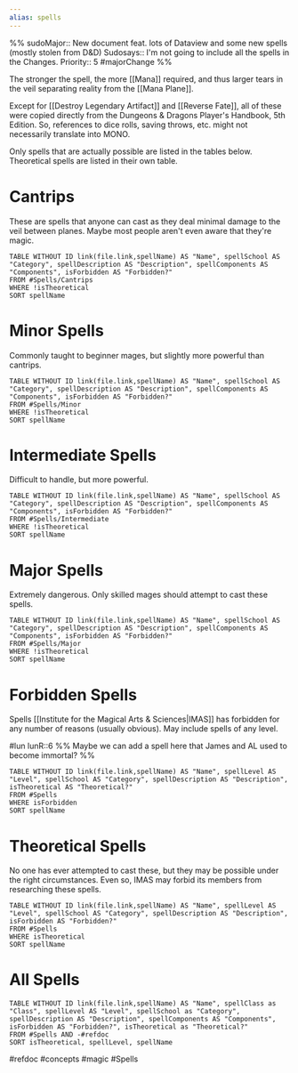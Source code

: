 ```yaml
---
alias: spells
---
```


%%
sudoMajor:: New document feat. lots of Dataview and some new spells (mostly stolen from D&D)
Sudosays:: I'm not going to include all the spells in the Changes.
Priority:: 5
#majorChange 
%%

The stronger the spell, the more [[Mana]] required, and thus larger tears in the veil separating reality from the [[Mana Plane]].

Except for [[Destroy Legendary Artifact]] and [[Reverse Fate]], all of these were copied directly from the Dungeons & Dragons Player's Handbook, 5th Edition. So, references to dice rolls, saving throws, etc. might not necessarily translate into MONO.

Only spells that are actually possible are listed in the tables below. Theoretical spells are listed in their own table.

# Cantrips
These are spells that anyone can cast as they deal minimal damage to the veil between planes. Maybe most people aren't even aware that they're magic.

```dataview
TABLE WITHOUT ID link(file.link,spellName) AS "Name", spellSchool AS "Category", spellDescription AS "Description", spellComponents AS "Components", isForbidden AS "Forbidden?"
FROM #Spells/Cantrips 
WHERE !isTheoretical
SORT spellName
```

# Minor Spells
Commonly taught to beginner mages, but slightly more powerful than cantrips.

```dataview
TABLE WITHOUT ID link(file.link,spellName) AS "Name", spellSchool AS "Category", spellDescription AS "Description", spellComponents AS "Components", isForbidden AS "Forbidden?"
FROM #Spells/Minor
WHERE !isTheoretical
SORT spellName
```

# Intermediate Spells
Difficult to handle, but more powerful.

```dataview
TABLE WITHOUT ID link(file.link,spellName) AS "Name", spellSchool AS "Category", spellDescription AS "Description", spellComponents AS "Components", isForbidden AS "Forbidden?"
FROM #Spells/Intermediate
WHERE !isTheoretical
SORT spellName
```

# Major Spells
Extremely dangerous. Only skilled mages should attempt to cast these spells.

```dataview
TABLE WITHOUT ID link(file.link,spellName) AS "Name", spellSchool AS "Category", spellDescription AS "Description", spellComponents AS "Components", isForbidden AS "Forbidden?"
FROM #Spells/Major 
WHERE !isTheoretical
SORT spellName
```

# Forbidden Spells
Spells [[Institute for the Magical Arts & Sciences|IMAS]] has forbidden for any number of reasons (usually obvious). May include spells of any level.

#lun 
lunR::6
%%
Maybe we can add a spell here that James and AL used to become immortal?
%%

```dataview
TABLE WITHOUT ID link(file.link,spellName) AS "Name", spellLevel AS "Level", spellSchool AS "Category", spellDescription AS "Description", isTheoretical AS "Theoretical?"
FROM #Spells 
WHERE isForbidden
SORT spellName
```

# Theoretical Spells
No one has ever attempted to cast these, but they may be possible under the right circumstances. Even so, IMAS may forbid its members from researching these spells.

```dataview
TABLE WITHOUT ID link(file.link,spellName) AS "Name", spellLevel AS "Level", spellSchool AS "Category", spellDescription AS "Description", isForbidden AS "Forbidden?"
FROM #Spells 
WHERE isTheoretical
SORT spellName
```

# All Spells

```dataview
TABLE WITHOUT ID link(file.link,spellName) AS "Name", spellClass as "Class", spellLevel AS "Level", spellSchool as "Category", spellDescription AS "Description", spellComponents AS "Components", isForbidden AS "Forbidden?", isTheoretical as "Theoretical?"
FROM #Spells AND -#refdoc
SORT isTheoretical, spellLevel, spellName
```

#refdoc #concepts #magic #Spells 